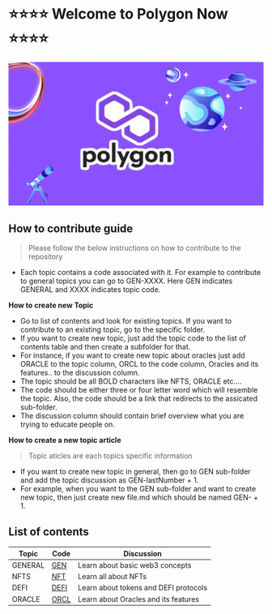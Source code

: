 # ⭐️⭐️⭐️⭐️ Welcome to Polygon Now ⭐️⭐️⭐️⭐️

![Main](https://github.com/polygonnow/.github/blob/main/profile/Untitled%20design.gif)

## How to contribute guide

> Please follow the below instructions on how to contribute to the repository

- Each topic contains a code associated with it. For example to contribute to general topics you can go to GEN-XXXX. Here GEN indicates GENERAL and XXXX indicates topic code.

**How to create new Topic**

- Go to list of contents and look for existing topics. If you want to contribute to an existing topic, go to the specific folder.
- If you want to create new topic, just add the topic code to the list of contents table and then create a subfolder for that.
- For instance, if you want to create new topic about oracles just add ORACLE to the topic column, ORCL to the code column, Oracles and its features.. to the discussion column.  
- The topic should be all BOLD characters like NFTS, ORACLE etc....
- The code should be either three or four letter word which will resemble the topic. Also, the code should be a link that redirects to the assicated sub-folder.
- The discussion column should contain brief overview what you are trying to educate people on.

**How to create a new topic article**

> Topic aticles are each topics specific information 

- If you want to create new topic in general, then go to GEN sub-folder and add the topic discussion as GEN-lastNumber + 1.
- For example, when you want to the GEN sub-folder and want to create new topic, then just create new file.md which should be named GEN-<last article number> + 1.

## List of contents

| Topic | Code | Discussion |
|- | - | - |
| GENERAL | [GEN](https://github.com/polygonnow/.github/tree/main/profile/GEN) | Learn about basic web3 concepts |
| NFTS | [NFT](https://github.com/polygonnow/.github/tree/main/profile/NFT) | Learn all about NFTs |
| DEFI | [DEFI](https://github.com/polygonnow/.github/tree/main/profile/DEFI) | Learn about tokens and DEFI protocols |
| ORACLE | [ORCL](https://github.com/polygonnow/.github/tree/main/profile/ORCL) | Learn about Oracles and its features |


